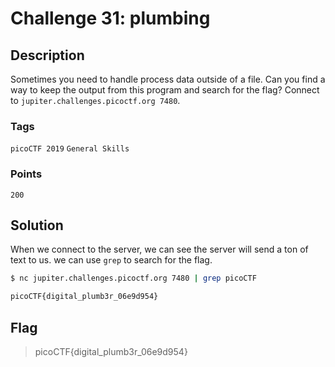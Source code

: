 # Challenge 31: plumbing

## Description

Sometimes you need to handle process data outside of a file. Can you find a way to keep the output from this program and search for the flag? Connect to `jupiter.challenges.picoctf.org 7480`.

### Tags

`picoCTF 2019` `General Skills`

### Points

`200`

## Solution

When we connect to the server, we can see the server will send a ton of text to us. we can use `grep` to search for the flag.

```bash
$ nc jupiter.challenges.picoctf.org 7480 | grep picoCTF

picoCTF{digital_plumb3r_06e9d954}
```

## Flag

> picoCTF{digital_plumb3r_06e9d954}
